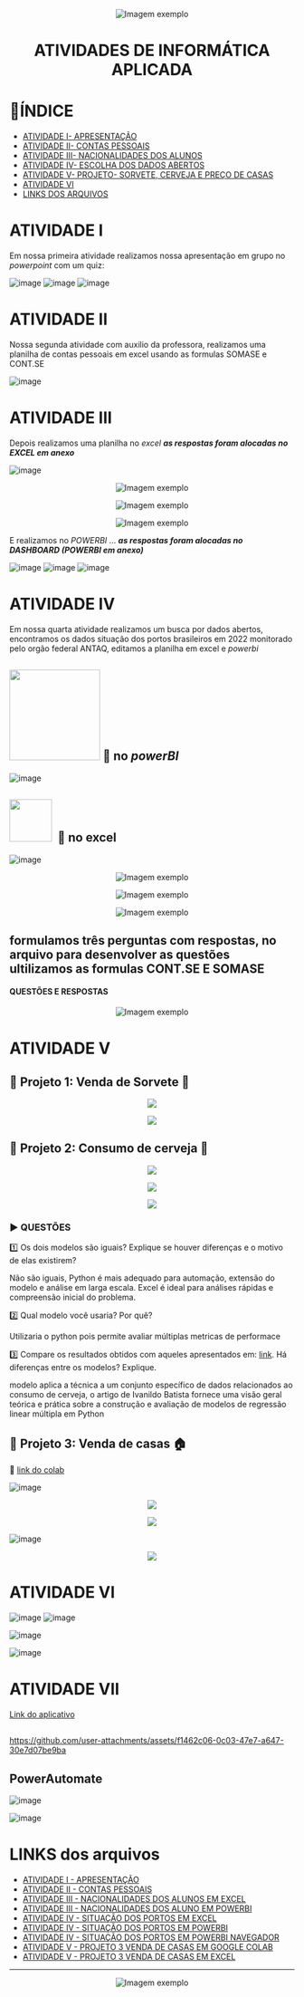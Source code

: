  

<p align="center">
  <img src="https://media.giphy.com/media/IauL6LvGNlT3ffhcqq/giphy.gif" alt="Imagem exemplo">
<H1><p align="center"> ATIVIDADES DE INFORMÁTICA APLICADA</H1> 

# 🎯ÍNDICE 
- [ATIVIDADE I- APRESENTAÇÃO ](#atividade-i)
- [ATIVIDADE II- CONTAS PESSOAIS](#atividade-ii)
- [ATIVIDADE III- NACIONALIDADES DOS ALUNOS](#atividade-iii)
- [ATIVIDADE IV- ESCOLHA DOS DADOS ABERTOS](#atividade-iv)
- [ATIVIDADE V- PROJETO- SORVETE, CERVEJA E PREÇO DE CASAS](#atividade-v)
- [ATIVIDADE VI](#atividade-iv)
- [LINKS DOS ARQUIVOS](#links-dos-arquivos)

# ATIVIDADE I 
Em nossa primeira atividade realizamos nossa apresentação em grupo no _powerpoint_ com um quiz:

![image](https://github.com/user-attachments/assets/7142cc3e-1efd-4c7c-b6d4-5153dd6539af)
![image](https://github.com/user-attachments/assets/30d6141a-7891-4b3e-a8b4-814a777f0548)
![image](https://github.com/user-attachments/assets/02730648-d3c9-442d-bb96-674ddfb4bc8e)

#  ATIVIDADE II
Nossa segunda atividade com auxilio da professora, realizamos uma planilha de contas pessoais em excel usando as formulas SOMASE e CONT.SE 

![image](https://github.com/user-attachments/assets/8bdf9f8c-8016-4ff0-845e-57ced0a738b6)

# ATIVIDADE III 
Depois realizamos uma planilha no _excel_
***as respostas foram alocadas no _EXCEL_ em anexo***

![image](https://github.com/user-attachments/assets/94498a83-a6a8-4318-93ab-688db392b516)

<p align="center">
  <img src="https://github.com/user-attachments/assets/e2a73bd9-c303-4796-9ba3-ec9cadb03b7e" alt="Imagem exemplo">
</p>

<p align="center">
  <img src="https://github.com/user-attachments/assets/c998aa7f-34ac-4a4e-af47-b8f2c293f828" alt="Imagem exemplo">
</p>


<p align="center">
  <img src="https://github.com/user-attachments/assets/c7e2b1ae-f3a2-4369-aeaf-3d9e3e427379" alt="Imagem exemplo">
</p>

E realizamos no _POWERBI_ ...
***as respostas foram alocadas no _DASHBOARD_ (POWERBI em anexo)***

![image](https://github.com/user-attachments/assets/e6472a2c-6487-45db-bd6a-a32c9f9de884)
![image](https://github.com/user-attachments/assets/5474d918-8f05-4aaa-a82e-8874dac59d05)
![image](https://github.com/user-attachments/assets/709c8cfc-019a-4185-9fbf-78e548345a27)


# ATIVIDADE IV 
Em nossa quarta atividade realizamos um busca por dados abertos, encontramos os dados situação dos portos brasileiros em 2022 monitorado pelo orgão federal ANTAQ, editamos a planilha em excel e _powerbi_ 

## <img src="https://github.com/Anmol-Baranwal/Cool-GIFs-For-GitHub/assets/74038190/2e0e9fbd-96f5-4ddb-b198-911c8f3d1ef1" width="160" /> 📌 no _powerBI_

![image](https://github.com/user-attachments/assets/d2e45460-bf5a-4dde-b855-d663effe8247)



## <img src="https://github.com/Anmol-Baranwal/Cool-GIFs-For-GitHub/assets/74038190/42077049-1939-493e-9a19-47ca5db36643" width="75">&nbsp; 📌 no excel 

![image](https://github.com/user-attachments/assets/84fe0e07-52db-401c-82f3-c972262d4b5a)



<p align="center">
  <img src="https://github.com/user-attachments/assets/dd00a061-9ba5-442d-969e-34c43774d092" alt="Imagem exemplo">
</p>
<p align="center">
  <img src="https://github.com/user-attachments/assets/956853d1-1702-4ce7-bb5e-49fb8f386b77" alt="Imagem exemplo">
</p>

<p align="center">
  <img src="https://github.com/user-attachments/assets/1888d15e-69de-4c30-af73-f0b34e7f102b" alt="Imagem exemplo">
</p>


## formulamos três perguntas com respostas, no arquivo para desenvolver as questões ultilizamos as formulas CONT.SE E SOMASE 
#### QUESTÕES E RESPOSTAS

<p align="center">
  <img src="https://github.com/user-attachments/assets/00a11014-209b-448d-9989-039eb4d321d1" alt="Imagem exemplo">
</p>

# ATIVIDADE V

## 📌 Projeto 1: Venda de Sorvete 🍨

<p align="center">
  <img src="https://github.com/user-attachments/assets/d6aa699b-fa40-4b81-a0bd-e99dbcbc1fa7">

 <p align="center">
  <img src="https://github.com/user-attachments/assets/f912c39f-4b18-4511-bfab-bf72a7051fd4">

## 📌 Projeto 2: Consumo de cerveja 🍺

<p align="center">
  <img src="https://github.com/user-attachments/assets/2e138954-4cd1-4771-b2f7-01a6ddd3ac4b">

   <p align="center">
  <img src="https://github.com/user-attachments/assets/97004f9e-70a2-4302-bf7c-b189ebcc4302">


  <p align="center">
  <img src="https://github.com/user-attachments/assets/65fd83d1-67a9-46b1-aee1-399d81cec36a">

### :arrow_forward: QUESTÕES 
:one: Os dois modelos são iguais? Explique se houver diferenças e o motivo de elas existirem? </p>
Não são iguais, Python é mais adequado para automação, extensão do modelo e análise em larga escala.
Excel é ideal para análises rápidas e compreensão inicial do problema.</p>
2️⃣ Qual modelo você usaria? Por quê?</p>
Utilizaria o python pois permite avaliar múltiplas metricas de performace </p>
3️⃣ Compare os resultados obtidos com aqueles apresentados em: [link](
https://ivanildo-batista13.medium.com/regress%C3%A3o-linear-m%C3%BAltipla-em-python-eb4b6603a3). Há diferenças entre os modelos? Explique.

modelo aplica a técnica a um conjunto específico de dados relacionados ao consumo de cerveja, o artigo de Ivanildo Batista fornece uma visão geral teórica e prática sobre a construção e avaliação de modelos de regressão linear múltipla em Python

 


## 📌 Projeto 3: Venda de casas 🏠
📂 [link do colab](https://colab.research.google.com/drive/1opvKRzi17Nwfm4NgIjcADcCmvq-Yy8b2?usp=sharing)
 
![image](https://github.com/user-attachments/assets/512f0bb4-1c44-4bd0-ad05-c640132f87e1)

<p align="center">
  <img src="https://github.com/user-attachments/assets/a14d5fdd-a2a4-451d-a26b-0a21213815c5">

<p align="center">
  <img src="https://github.com/user-attachments/assets/09f630e0-a139-4979-ac2c-4ed9d20825c2">

![image](https://github.com/user-attachments/assets/52e4537d-a08c-4900-aa26-c228820933e2)

<p align="center">
  <img src="https://github.com/user-attachments/assets/f0032d07-a501-49dd-9809-7d916ffca030">


# ATIVIDADE VI 

![image](https://github.com/user-attachments/assets/1dac1820-6a83-49fc-8738-d01f94b1a8f3)
![image](https://github.com/user-attachments/assets/c9fd5f8a-9e9a-4e9a-b3ba-dd8345d61866)


![image](https://github.com/user-attachments/assets/7bc60dbe-4962-4b7c-9bd7-8d8657f194e6)

![image](https://github.com/user-attachments/assets/3b135b41-9441-48bf-b1da-e314212ba70a)

# ATIVIDADE VII 

[Link do aplicativo](https://apps.powerapps.com/play/e/419f15ca-2644-e087-a73c-a00e8e7836ee/a/69c97acf-28b8-4b92-8f9f-4d7facfcda0f?tenantId=cf72e2bd-7a2b-4783-bdeb-39d57b07f76f&hint=aa16c03d-112e-4abc-af24-d189bfee1f79&sourcetime=1749775715926)

##


https://github.com/user-attachments/assets/f1462c06-0c03-47e7-a647-30e7d07be9ba

## PowerAutomate

![image](https://github.com/user-attachments/assets/84f725cb-5c86-4f84-92e7-153ab6c3a4ce)


![image](https://github.com/user-attachments/assets/3d06360f-52f7-4257-b211-4cf0efdb325a)



# LINKS dos arquivos
- [ATIVIDADE I - APRESENTAÇÃO](https://github.com/matheussiqueira14/Informatica-aplicada/blob/main/atividade%20de%20apresenta%C3%A7%C3%A3o%20powerpoint.pptx)
- [ATIVIDADE II - CONTAS PESSOAIS](https://github.com/matheussiqueira14/Informatica-aplicada/blob/main/contas.xlsx)
- [ATIVIDADE III - NACIONALIDADES DOS ALUNOS EM EXCEL](https://github.com/matheussiqueira14/Informatica-aplicada/blob/main/nacionalidades%20dos%20aluno%20em%20EXCEL.xlsx)
- [ATIVIDADE III - NACIONALIDADES DOS ALUNO EM POWERBI](https://github.com/matheussiqueira14/Informatica-aplicada/blob/main/nacionalidades%20dos%20alunos%20em%20PBI.pbix)
- [ATIVIDADE IV - SITUAÇÃO DOS PORTOS EM EXCEL](https://github.com/matheussiqueira14/Informatica-aplicada/blob/main/SituacaoPortosPublicacao%20EXCEL%20.xlsx)
- [ATIVIDADE IV - SITUAÇÃO DOS PORTOS EM POWERBI](https://github.com/matheussiqueira14/Informatica-aplicada/blob/main/Situa%C3%A7%C3%A3o%20dos%20Portos%20%20PowerBI%20C%20.pbix)
- [ATIVIDADE IV - SITUAÇÃO DOS PORTOS EM POWERBI NAVEGADOR](https://app.powerbi.com/view?r=eyJrIjoiNWJhNGRlODQtMzhhNS00NjQ2LWFlMzUtMWQwM2YxYmQ2ODQ1IiwidCI6ImNmNzJlMmJkLTdhMmItNDc4My1iZGViLTM5ZDU3YjA3Zjc2ZiIsImMiOjR9)
- [ATIVIDADE V - PROJETO 3 VENDA DE CASAS EM GOOGLE COLAB](https://colab.research.google.com/drive/1opvKRzi17Nwfm4NgIjcADcCmvq-Yy8b2?usp=sharing)
- [ATIVIDADE V - PROJETO 3 VENDA DE CASAS EM EXCEL](https://docs.google.com/spreadsheets/d/1SAwDMxVpIlH_WnDBrOwxmqvm_OLkfiku/edit?usp=sharing&ouid=100235569140098096576&rtpof=true&sd=true)
-------------------------------------------------------------------------------


<p align="center">
  <img src="https://github.com/user-attachments/assets/b50cfb6f-79b2-490e-b4bb-d29228ccdbbe" alt="Imagem exemplo">
</p>



